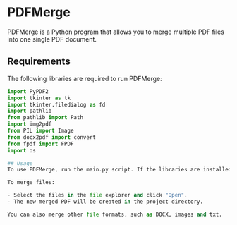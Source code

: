 # PDFMerge

PDFMerge is a Python program that allows you to merge multiple PDF files into one single PDF document.

## Requirements

The following libraries are required to run PDFMerge:

```python
import PyPDF2
import tkinter as tk
import tkinter.filedialog as fd
import pathlib
from pathlib import Path
import img2pdf
from PIL import Image
from docx2pdf import convert
from fpdf import FPDF
import os

## Usage
To use PDFMerge, run the main.py script. If the libraries are installed in a venv, follow the instruction in the file "execute.txt".

To merge files:

- Select the files in the file explorer and click "Open".
- The new merged PDF will be created in the project directory.

You can also merge other file formats, such as DOCX, images and txt.
